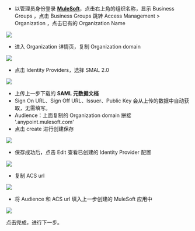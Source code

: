 <IntegrationDetailCard title="配置 MuleSoft ">

- 以管理员身份登录 [**MuleSoft**](https://anypoint.mulesoft.com/)，点击右上角的组织名称，显示 Business Groups ，点击 Business Groups 跳转 Access Management > Organization ，点击已有的 Organization Name

![](~@imagesZhCn/integration/mulesoft/2-1.png)

- 进入 Organization 详情页，复制 Organization domain

![](~@imagesZhCn/integration/mulesoft/2-2.png)

- 点击 Identity Providers，选择 SMAL 2.0

![](~@imagesZhCn/integration/mulesoft/2-3.png)

- 上传上一步下载的 **SAML 元数据文档**
- Sign On URL、Sign Off URL、Issuer、Public Key 会从上传的数据中自动获取，无需填写。
- Audience：上面复制的 Organization domain 拼接 '.anypoint.mulesoft.com'
- 点击 create 进行创建保存

![](~@imagesZhCn/integration/mulesoft/2-4.png)

- 保存成功后，点击 Edit 查看已创建的 Identity Provider 配置

![](~@imagesZhCn/integration/mulesoft/2-5.png)

- 复制 ACS url

![](~@imagesZhCn/integration/mulesoft/2-6.png)

- 将 Audience 和 ACS url 填入上一步创建的 MuleSoft 应用中

![](~@imagesZhCn/integration/mulesoft/2-7.png)

点击完成，进行下一步。

</IntegrationDetailCard>
